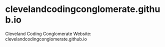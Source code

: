 # clevelandcodingconglomerate.github.io
Cleveland Coding Conglomerate Website: clevelandcodingconglomerate.github.io
